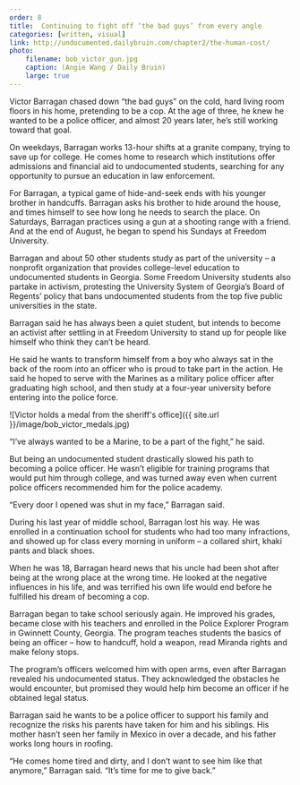 ```yaml
---
order: 8
title:  Continuing to fight off ‘the bad guys’ from every angle
categories: [written, visual]
link: http://undocumented.dailybruin.com/chapter2/the-human-cost/
photo:
    filename: bob_victor_gun.jpg
    caption: (Angie Wang / Daily Bruin)
    large: true
---
```


Victor Barragan chased down “the bad guys” on the cold, hard living room floors in his home, pretending to be a cop. At the age of three, he knew he wanted to be a police officer, and almost 20 years later, he’s still working toward that goal.

On weekdays, Barragan works 13-hour shifts at a granite company, trying to save up for college. He comes home to research which institutions offer admissions and financial aid to undocumented students, searching for any opportunity to pursue an education in law enforcement.

For Barragan, a typical game of hide-and-seek ends with his younger brother in handcuffs. Barragan asks his brother to hide around the house, and times himself to see how long he needs to search the place. On Saturdays, Barragan practices using a gun at a shooting range with a friend. And at the end of August, he began to spend his Sundays at Freedom University.

Barragan and about 50 other students study as part of the university – a nonprofit organization that provides college-level education to undocumented students in Georgia. Some Freedom University students also partake in activism, protesting the University System of Georgia’s Board of Regents’ policy that bans undocumented students from the top five public universities in the state.

Barragan said he has always been a quiet student, but intends to become an activist after settling in at Freedom University to stand up for people like himself who think they can’t be heard.

He said he wants to transform himself from a boy who always sat in the back of the room into an officer who is proud to take part in the action. He said he hoped to serve with the Marines as a military police officer after graduating high school, and then study at a four-year university before entering into the police force.

![Victor holds a medal from the sheriff's office]({{ site.url }}/image/bob_victor_medals.jpg)

“I’ve always wanted to be a Marine, to be a part of the fight,” he said.

But being an undocumented student drastically slowed his path to becoming a police officer. He wasn’t eligible for training programs that would put him through college, and was turned away even when current police officers recommended him for the police academy.

“Every door I opened was shut in my face,” Barragan said.

During his last year of middle school, Barragan lost his way. He was enrolled in a continuation school for students who had too many infractions, and showed up for class every morning in uniform – a collared shirt, khaki pants and black shoes.

When he was 18, Barragan heard news that his uncle had been shot after being at the wrong place at the wrong time. He looked at the negative influences in his life, and was terrified his own life would end before he fulfilled his dream of becoming a cop.

Barragan began to take school seriously again. He improved his grades, became close with his teachers and enrolled in the Police Explorer Program in Gwinnett County, Georgia. The program teaches students the basics of being an officer – how to handcuff, hold a weapon, read Miranda rights and make felony stops.

The program’s officers welcomed him with open arms, even after Barragan revealed his undocumented status. They acknowledged the obstacles he would encounter, but promised they would help him become an officer if he obtained legal status.

Barragan said he wants to be a police officer to support his family and recognize the risks his parents have taken for him and his siblings. His mother hasn’t seen her family in Mexico in over a decade, and his father works long hours in roofing.

“He comes home tired and dirty, and I don’t want to see him like that anymore,” Barragan said. “It’s time for me to give back.”